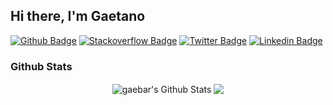 ## Hi there, I'm Gaetano
<a href="https://github.com/gaebar" target="_blank"><img src="http://img.shields.io/badge/-Github-black?style=flat-square&logo=github" alt="Github Badge"></a>
<a href="https://stackoverflow.com/users/8508415/gaetano-barreca" target="_blank"><img src="https://img.shields.io/badge/-Stack%20overflow-FE7A16?style=flat-square&logo=stack-overflow&logoColor=white" alt="Stackoverflow Badge"></a>
<a href="https://twitter.com/gaebar1" target="_blank"><img src="https://img.shields.io/badge/-Twitter-0F9D58?style=flat-square&logo=Twitter&logoColor=white" alt="Twitter Badge"></a>
<a href="https://www.linkedin.com/in/gaetanobarreca/" target="_blank"><img src="https://img.shields.io/badge/-LinkedIn-blue?style=flat-square&logo=Linkedin&logoColor=white" alt="Linkedin Badge"></a>

### Github Stats

<p align="center">
<img align="center" src="https://github-readme-stats.vercel.app/api?username=gaebar&show_icons=true&line_height=21&theme=react&cache_seconds=86400" alt="gaebar's Github Stats" />
<img align="center" src="https://github-readme-stats.vercel.app/api/top-langs/?username=gaebar&theme=react&line_height=27&layout=compact&cache_seconds=86400" />
</p>
